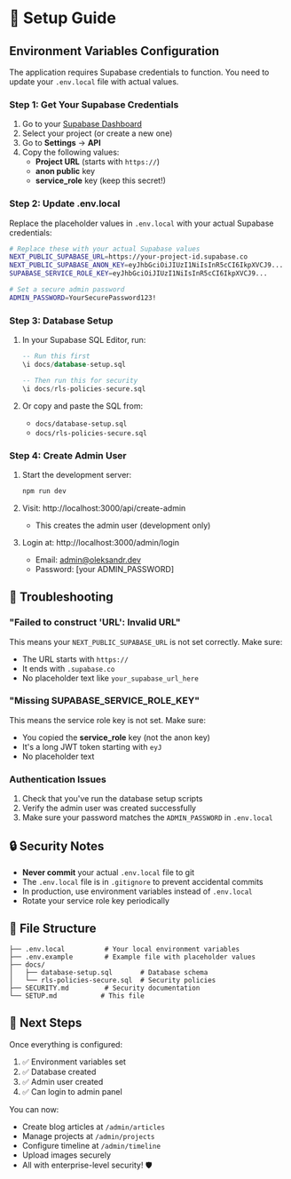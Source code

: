 # 🚀 Setup Guide

## Environment Variables Configuration

The application requires Supabase credentials to function. You need to update your `.env.local` file with actual values.

### Step 1: Get Your Supabase Credentials

1. Go to your [Supabase Dashboard](https://supabase.com/dashboard)
2. Select your project (or create a new one)
3. Go to **Settings** → **API**
4. Copy the following values:
   - **Project URL** (starts with `https://`)
   - **anon public** key
   - **service_role** key (keep this secret!)

### Step 2: Update .env.local

Replace the placeholder values in `.env.local` with your actual Supabase credentials:

```bash
# Replace these with your actual Supabase values
NEXT_PUBLIC_SUPABASE_URL=https://your-project-id.supabase.co
NEXT_PUBLIC_SUPABASE_ANON_KEY=eyJhbGciOiJIUzI1NiIsInR5cCI6IkpXVCJ9...
SUPABASE_SERVICE_ROLE_KEY=eyJhbGciOiJIUzI1NiIsInR5cCI6IkpXVCJ9...

# Set a secure admin password
ADMIN_PASSWORD=YourSecurePassword123!
```

### Step 3: Database Setup

1. In your Supabase SQL Editor, run:
   ```sql
   -- Run this first
   \i docs/database-setup.sql
   
   -- Then run this for security
   \i docs/rls-policies-secure.sql
   ```

2. Or copy and paste the SQL from:
   - `docs/database-setup.sql`
   - `docs/rls-policies-secure.sql`

### Step 4: Create Admin User

1. Start the development server:
   ```bash
   npm run dev
   ```

2. Visit: http://localhost:3000/api/create-admin
   - This creates the admin user (development only)

3. Login at: http://localhost:3000/admin/login
   - Email: admin@oleksandr.dev
   - Password: [your ADMIN_PASSWORD]

## 🔧 Troubleshooting

### "Failed to construct 'URL': Invalid URL"

This means your `NEXT_PUBLIC_SUPABASE_URL` is not set correctly. Make sure:
- The URL starts with `https://`
- It ends with `.supabase.co`
- No placeholder text like `your_supabase_url_here`

### "Missing SUPABASE_SERVICE_ROLE_KEY"

This means the service role key is not set. Make sure:
- You copied the **service_role** key (not the anon key)
- It's a long JWT token starting with `eyJ`
- No placeholder text

### Authentication Issues

1. Check that you've run the database setup scripts
2. Verify the admin user was created successfully
3. Make sure your password matches the `ADMIN_PASSWORD` in `.env.local`

## 🔒 Security Notes

- **Never commit** your actual `.env.local` file to git
- The `.env.local` file is in `.gitignore` to prevent accidental commits
- In production, use environment variables instead of `.env.local`
- Rotate your service role key periodically

## 📁 File Structure

```
├── .env.local          # Your local environment variables
├── .env.example        # Example file with placeholder values
├── docs/
│   ├── database-setup.sql       # Database schema
│   └── rls-policies-secure.sql  # Security policies
├── SECURITY.md         # Security documentation
└── SETUP.md           # This file
```

## 🎯 Next Steps

Once everything is configured:

1. ✅ Environment variables set
2. ✅ Database created
3. ✅ Admin user created
4. ✅ Can login to admin panel

You can now:
- Create blog articles at `/admin/articles`
- Manage projects at `/admin/projects`  
- Configure timeline at `/admin/timeline`
- Upload images securely
- All with enterprise-level security! 🛡️